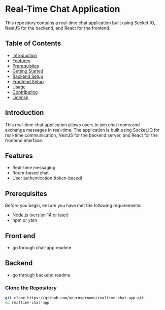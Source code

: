 # Real-Time Chat Application

This repository contains a real-time chat application built using Socket.IO, NestJS for the backend, and React for the frontend.

## Table of Contents
- [Introduction](#introduction)
- [Features](#features)
- [Prerequisites](#prerequisites)
- [Getting Started](#getting-started)
- [Backend Setup](#backend-setup)
- [Frontend Setup](#frontend-setup)
- [Usage](#usage)
- [Contributing](#contributing)
- [License](#license)

## Introduction

This real-time chat application allows users to join chat rooms and exchange messages in real-time. The application is built using Socket.IO for real-time communication, NestJS for the backend server, and React for the frontend interface.

## Features

- Real-time messaging
- Room-based chat
- User authentication (token-based)

## Prerequisites

Before you begin, ensure you have met the following requirements:

- Node.js (version 14 or later)
- npm or yarn

## Front end
 - go through chat-app readme
## Backend
- go through backend readme
### Clone the Repository

```bash
git clone https://github.com/yourusername/realtime-chat-app.git
cd realtime-chat-app
